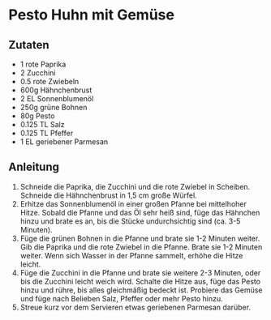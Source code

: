# Pesto Huhn mit Gemüse
## Zutaten
- 1 rote Paprika
- 2 Zucchini
- 0.5 rote Zwiebeln
- 600g Hähnchenbrust
- 2 EL Sonnenblumenöl
- 250g grüne Bohnen
- 80g Pesto
- 0.125 TL Salz
- 0.125 TL Pfeffer
- 1 EL geriebener Parmesan

## Anleitung
1. Schneide die Paprika, die Zucchini und die rote Zwiebel in Scheiben. Schneide die Hähnchenbrust in 1,5 cm große Würfel.
2. Erhitze das Sonnenblumenöl in einer großen Pfanne bei mittelhoher Hitze. Sobald die Pfanne und das Öl sehr heiß sind, füge das Hähnchen hinzu und brate es an, bis die Stücke undurchsichtig sind (ca. 3-5 Minuten).
3. Füge die grünen Bohnen in die Pfanne und brate sie 1-2 Minuten weiter. Gib die Paprika und die rote Zwiebel in die Pfanne. Brate sie 1-2 Minuten weiter. Wenn sich Wasser in der Pfanne sammelt, erhöhe die Hitze leicht.
4. Füge die Zucchini in die Pfanne und brate sie weitere 2-3 Minuten, oder bis die Zucchini leicht weich wird. Schalte die Hitze aus, füge das Pesto hinzu und rühre, bis alles gleichmäßig bedeckt ist. Probiere das Gemüse und füge nach Belieben Salz, Pfeffer oder mehr Pesto hinzu.
5.  Streue kurz vor dem Servieren etwas geriebenen Parmesan darüber.
